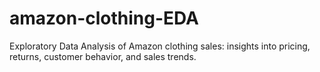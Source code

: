 # amazon-clothing-EDA
Exploratory Data Analysis of Amazon clothing sales: insights into pricing, returns, customer behavior, and sales trends.
